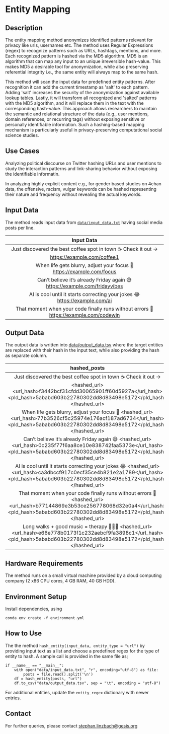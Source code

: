 # Entity Mapping

## Description
The entity mapping method anonymizes identified patterns relevant for privacy like urls, usernames etc.
The method uses Regular Expressions (regex) to recognize patterns such as URLs, hashtags, mentions, and more. 
Each recognized pattern is hashed via the MD5 algorithm.
MD5 is an algorithm that can map any input to an unique irreversible hash-value.
This makes MD5 a desirable tool for anonymization, while also preserving referential integrity i.e., the same entity will always map to the same hash. 

This method will scan the input data for predefined entity patterns.
After recognition it can add the current timestamp as 'salt' to each pattern.
Adding 'salt' increases the security of the anonymization against available lookup tables.
Lastly, it will transform all recognized and 'salted' patterns with the MD5 algorithm, and it will replace them in the text with the corresponding hash-value.
This approach allows researchers to maintain the semantic and relational structure of the data (e.g., user mentions, domain references, or recurring tags) without exposing sensitive or personally identifiable information. 
Such a hashing-based mapping mechanism is particularly useful in privacy-preserving computational social science studies.

## Use Cases

Analyzing political discourse on Twitter hashing URLs and user mentions to study the interaction patterns and link-sharing behavior without exposing the identifiable informatin.

In analyzing highly explicit content e.g., for gender based studies on 4chan data, the offensive, racism, vulgar keywords can be hashed representing their nature and frequency without revealing the actual keywords. 

## Input Data

The method reads input data from [`data/input_data.txt`](data/input_data.txt) having social media posts per line.

| Input Data |
|:----------:|
| Just discovered the best coffee spot in town ☕ Check it out → https://example.com/coffee1 |
| When life gets blurry, adjust your focus 📸 https://example.com/focus |
| Can’t believe it’s already Friday again 😅 https://example.com/fridayvibes |
| AI is cool until it starts correcting your jokes 😂 https://example.com/ai |
| That moment when your code finally runs without errors 🎉 https://example.com/codewin |

## Output Data

The output data is written into [data/output_data.tsv](data/output_data.tsv) where the target entities are replaced with their hash in the input text, while also providing the hash as separate column.

| hashed_posts	| hashed_entities |
|:-------------:|:---------------:|
| Just discovered the best coffee spot in town ☕ Check it out → <hashed_url><url_hash>f3442bcf31cfdd30065901ff60d5927a</url_hash><pld_hash>5ababd603b22780302dd8d83498e5172</pld_hash></hashed_url>	| res:f3442bcf31cfdd30065901ff60d5927a net_loc5ababd603b22780302dd8d83498e5172 |
|	When life gets blurry, adjust your focus 📸 <hashed_url><url_hash>77b3526cf5c25974e176acf187ad6734</url_hash><pld_hash>5ababd603b22780302dd8d83498e5172</pld_hash></hashed_url>	| res:77b3526cf5c25974e176acf187ad6734 net_loc5ababd603b22780302dd8d83498e5172 |
|	Can’t believe it’s already Friday again 😅 <hashed_url><url_hash>0c235f77f6aa8ce10e838742faa5373e</url_hash><pld_hash>5ababd603b22780302dd8d83498e5172</pld_hash></hashed_url>	| res:0c235f77f6aa8ce10e838742faa5373e net_loc5ababd603b22780302dd8d83498e5172 |
|	AI is cool until it starts correcting your jokes 😂 <hashed_url><url_hash>ca3dbccf917c0ecf35ce4b821e2a1789</url_hash><pld_hash>5ababd603b22780302dd8d83498e5172</pld_hash></hashed_url>	| res:ca3dbccf917c0ecf35ce4b821e2a1789 net_loc5ababd603b22780302dd8d83498e5172 |
|	That moment when your code finally runs without errors 🎉 <hashed_url><url_hash>b77144869e3b53ce256778068d32e0a4</url_hash><pld_hash>5ababd603b22780302dd8d83498e5172</pld_hash></hashed_url>	| res:b77144869e3b53ce256778068d32e0a4 net_loc5ababd603b22780302dd8d83498e5172 |
|	Long walks + good music = therapy 🚶‍♂️🎶 <hashed_url><url_hash>e66e778b0173f1c232aebcf9fa3898c1</url_hash><pld_hash>5ababd603b22780302dd8d83498e5172</pld_hash></hashed_url>	| res:e66e778b0173f1c232aebcf9fa3898c1 net_loc5ababd603b22780302dd8d83498e5172 |

## Hardware Requirements

The method runs on a small virtual machine provided by a cloud computing company (2 x86 CPU cores, 4 GB RAM, 40 GB HDD).

## Environment Setup

Install dependencies, using

`conda env create -f environment.yml`

## How to Use

The the method `hash_entity(input_data, entity_type = "url")` by providing input text as a list and choose  a predefined regex for the type of entity to hash. A sample call is provided in the same file as;

```
if __name__ == "__main__":
    with open("data/input_data.txt", "r", encoding="utf-8") as file:
        posts = file.read().split('\n')
    df = hash_entity(posts, "url")
    df.to_csv("data/output_data.tsv", sep = "\t", encoding = "utf-8")
```
For additional entities, update the `entity_regex` dictionary with newer entries.

## Contact

For further queries, please contact <stephan.linzbach@gesis.org>
